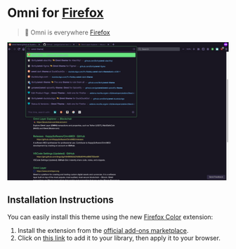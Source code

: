 # Omni for [Firefox](https://www.mozilla.org/firefox)

> 🎨 Omni is everywhere [Firefox](https://www.mozilla.org/firefox)

![Screenshot](.github/firefox.png)

## Installation Instructions

You can easily install this theme using the new [Firefox Color](https://github.com/mozilla/FirefoxColor/) extension:

1. Install the extension from the [official add-ons marketplace](https://addons.mozilla.org/en-US/firefox/addon/firefox-color/).
2. Click on [this link](https://color.firefox.com/?theme=XQAAAAJ6BAAAAAAAAABBKYhm849SCicxcUhA3DJozHnOMuotJJEte8PyMHXEBH_1Bqs1SAkozO9VT_PfUZZfZ5L3EVpllMPhVRmZ8L7GDVs28c3aEU1KCzfnjTylZZWmJa0mi02T6ZZQTwvTmkH7h1A2K8vsy1N4I28HLHewCrky17mYe5dmzBmm-s9byFTbycDLNAu2n1AAx6INvMuuv9-IbRZX1XZjSODbOz6-FBUryaxqrRJpC-NXc4jKb5MOSoGjsp1R51V3pB4c7a6vg-7Zyvv1xMaKbCCCk5FcxVJuqMBgeuiCgzeLr01-nAFsr120xTbul0pN61WUulFH8U81AfpBhSTbx6nBDhkNVGLW2g-l8F2_eySZUcqP_gr60cG_Opf95Mob9D6grCnXWisTYBNOrLA5QmlFoCHo9KpaVyHFzrmuR7SBIJXrkHfKLDjOcw7mHIbuxUsIDeWu_5zyjSocxzLsFGnXYXpKN8ofEUsJk3Nyfkbikq81j-qWnJ82ELBruoX1l3E2wEGX2XKUVmnQgSlN2LD9c_YWWx2TzLsWozsUCevtuUD9Koyj) to add it to your library, then apply it to your browser.
